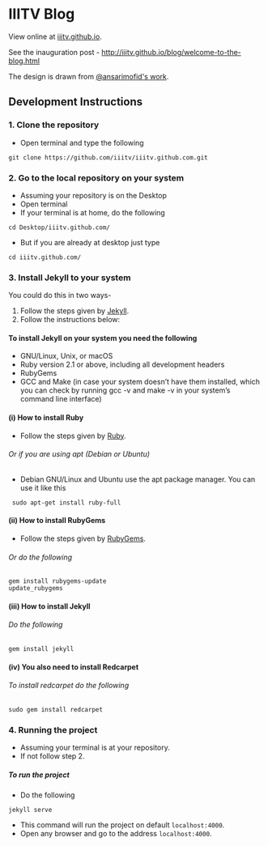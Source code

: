 # IIITV Blog

View online at [iiitv.github.io](http://iiitv.github.io).

See the inauguration post - http://iiitv.github.io/blog/welcome-to-the-blog.html 

The design is drawn from [@ansarimofid's work](https://github.com/ansarimofid/blog-iiitv).

## Development Instructions

### 1. Clone the repository

* Open terminal and type the following
```
git clone https://github.com/iiitv/iiitv.github.com.git
```

 ### 2. Go to the local repository on your system
 
 * Assuming your repository is on the Desktop
 * Open terminal
 * If your terminal is at home, do the following
 ```
 cd Desktop/iiitv.github.com/
 ```
 * But if you are already at desktop just type
 ```
 cd iiitv.github.com/
 ```
 
### 3. Install Jekyll to your system

You could do this in two ways-
1. Follow the steps given by [Jekyll](https://jekyllrb.com/docs/installation/).
2. Follow the instructions below:

#### To install Jekyll on your system you need the following

* GNU/Linux, Unix, or macOS
* Ruby version 2.1 or above, including all development headers
* RubyGems
* GCC and Make (in case your system doesn’t have them installed, which you can check by running gcc -v and make -v in your system’s command line interface)

#### (i) How to install Ruby

* Follow the steps given by [Ruby](https://www.ruby-lang.org/en/documentation/installation/).

###### Or if you are using apt (Debian or Ubuntu)

* Debian GNU/Linux and Ubuntu use the apt package manager. You can use it like this
```
 sudo apt-get install ruby-full
 ```
 
 #### (ii) How to install RubyGems
 
 * Follow the steps given by [RubyGems](https://rubygems.org/pages/download/).
 
 ###### Or do the following
 ```
 gem install rubygems-update
 update_rubygems  
 ```
 
 #### (iii) How to install Jekyll
 
 ###### Do the following
 
 ```
 gem install jekyll
 ```
 
 #### (iv) You also need to install Redcarpet
 
 ###### To install redcarpet do the following
 ```
 sudo gem install redcarpet

 ```
 
 ### 4. Running the project
 
 * Assuming your terminal is at your repository.
 * If not follow step 2.
 
 ##### To run the project
 
 * Do the following
 ```
 jekyll serve
 ```
 * This command will run the project on default ``` localhost:4000 ```.
 * Open any browser and go to the address ``` localhost:4000 ```.
